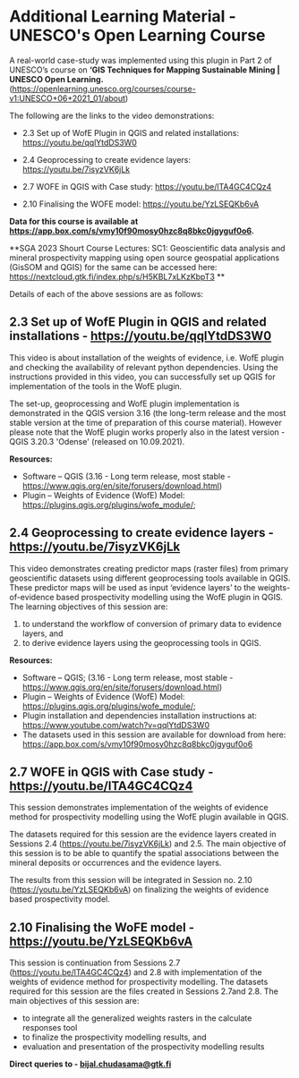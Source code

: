 # Additional Learning Material - UNESCO's Open Learning Course

A real-world case-study was implemented using this plugin in Part 2 of UNESCO’s course on **‘GIS Techniques for Mapping Sustainable Mining | UNESCO Open Learning.** (https://openlearning.unesco.org/courses/course-v1:UNESCO+06+2021_01/about) 

The following are the links to the video demonstrations:

- 2.3 Set up of WofE Plugin in QGIS and related installations: https://youtu.be/qqlYtdDS3W0

- 2.4 Geoprocessing to create evidence layers:      https://youtu.be/7isyzVK6jLk

- 2.7 WOFE in QGIS with Case study:                           https://youtu.be/lTA4GC4CQz4

- 2.10 Finalising the WOFE model:                               https://youtu.be/YzLSEQKb6vA

**Data for this course is available at https://app.box.com/s/vmy10f90mosy0hzc8q8bkc0jgyguf0o6.**

**SGA 2023 Shourt Course Lectures: SC1: Geoscientific data analysis and mineral prospectivity mapping using open source geospatial applications (GisSOM and QGIS) for the same can be accessed here: https://nextcloud.gtk.fi/index.php/s/H5KBL7xLKzKbpT3 **

Details of each of the above sessions are as follows:

## 2.3 Set up of WofE Plugin in QGIS and related installations - https://youtu.be/qqlYtdDS3W0 

This video is about installation of the weights of evidence, i.e. WofE plugin and checking the availability of relevant python dependencies. Using the instructions provided in this video, you can successfully set up QGIS for implementation of the tools in the WofE plugin.

The set-up, geoprocessing and WofE plugin implementation is demonstrated in the QGIS version 3.16 (the long-term release and the most stable version at the time of preparation of this course material). However please note that the WofE plugin works properly also in the latest version - QGIS 3.20.3 'Odense' (released on 10.09.2021).

**Resources:**
- Software – QGIS (3.16 - Long term release, most stable - https://www.qgis.org/en/site/forusers/download.html)
- Plugin – Weights of Evidence (WofE) Model: https://plugins.qgis.org/plugins/wofe_module/; 

## 2.4 Geoprocessing to create evidence layers - https://youtu.be/7isyzVK6jLk ##

This video demonstrates creating predictor maps (raster files) from primary geoscientific datasets using different geoprocessing tools available in QGIS. These predictor maps will be used as input ‘evidence layers’ to the weights-of-evidence based prospectivity modelling using the WofE plugin in QGIS. The learning objectives of this session are: 

1.	to understand the workflow of conversion of primary data to evidence layers, and
2.	to derive evidence layers using the geoprocessing tools in QGIS.

**Resources:**
- Software – QGIS; (3.16 - Long term release, most stable - https://www.qgis.org/en/site/forusers/download.html)
- Plugin – Weights of Evidence (WofE) Model: https://plugins.qgis.org/plugins/wofe_module/;  
- Plugin installation and dependencies installation instructions at: https://www.youtube.com/watch?v=qqlYtdDS3W0  
- The datasets used in this session are available for download from here: https://app.box.com/s/vmy10f90mosy0hzc8q8bkc0jgyguf0o6

## 2.7 WOFE in QGIS with Case study - https://youtu.be/lTA4GC4CQz4 ##

This session demonstrates implementation of the weights of evidence method for prospectivity modelling using the WofE plugin available in QGIS. 

The datasets required for this session are the evidence layers created in Sessions 2.4 (https://youtu.be/7isyzVK6jLk) and 2.5. The main objective of this session is to be able to quantify the spatial associations between the mineral deposits or occurrences and the evidence layers. 

The results from this session will be integrated in Session no. 2.10  (https://youtu.be/YzLSEQKb6vA) on finalizing the weights of evidence based prospectivity model.

## 2.10 Finalising the WoFE model - https://youtu.be/YzLSEQKb6vA ## 

This session is continuation from Sessions 2.7 (https://youtu.be/lTA4GC4CQz4) and 2.8 with implementation of the weights of evidence method for prospectivity modelling. The datasets required for this session are the files created in Sessions 2.7and 2.8. The main objectives of this session are:

- to integrate all the generalized weights rasters in the calculate responses tool
- to finalize the prospectivity modelling results, and 
- evaluation and presentation of the prospectivity modelling results

**Direct queries to - bijal.chudasama@gtk.fi**

